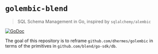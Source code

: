 # `golembic-blend`

> SQL Schema Management in Go, inspired by `sqlalchemy/alembic`

[![GoDoc][1]][2]

The goal of this repository is to reframe `github.com/dhermes/golembic` in
terms of the primitives in `github.com/blend/go-sdk/db`.

[1]: https://godoc.org/github.com/dhermes/golembic-blend?status.svg
[2]: https://godoc.org/github.com/dhermes/golembic-blend
